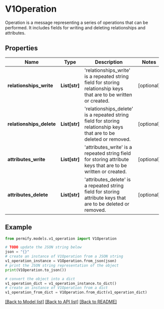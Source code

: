 # V1Operation

Operation is a message representing a series of operations that can be performed. It includes fields for writing and deleting relationships and attributes.

## Properties

Name | Type | Description | Notes
------------ | ------------- | ------------- | -------------
**relationships_write** | **List[str]** | &#39;relationships_write&#39; is a repeated string field for storing relationship keys that are to be written or created. | [optional] 
**relationships_delete** | **List[str]** | &#39;relationships_delete&#39; is a repeated string field for storing relationship keys that are to be deleted or removed. | [optional] 
**attributes_write** | **List[str]** | &#39;attributes_write&#39; is a repeated string field for storing attribute keys that are to be written or created. | [optional] 
**attributes_delete** | **List[str]** | &#39;attributes_delete&#39; is a repeated string field for storing attribute keys that are to be deleted or removed. | [optional] 

## Example

```python
from permify.models.v1_operation import V1Operation

# TODO update the JSON string below
json = "{}"
# create an instance of V1Operation from a JSON string
v1_operation_instance = V1Operation.from_json(json)
# print the JSON string representation of the object
print(V1Operation.to_json())

# convert the object into a dict
v1_operation_dict = v1_operation_instance.to_dict()
# create an instance of V1Operation from a dict
v1_operation_from_dict = V1Operation.from_dict(v1_operation_dict)
```
[[Back to Model list]](../README.md#documentation-for-models) [[Back to API list]](../README.md#documentation-for-api-endpoints) [[Back to README]](../README.md)


